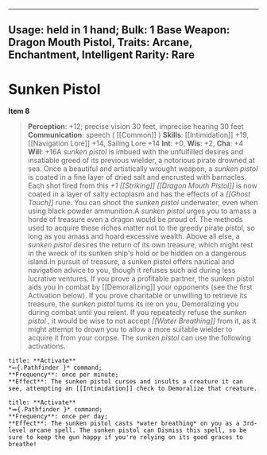 
---
Usage: held in 1 hand;
Bulk: 1
Base Weapon: Dragon Mouth Pistol,
Traits: Arcane, Enchantment, Intelligent
Rarity: Rare
---

# Sunken Pistol

**Item 8**

> **Perception**: +12; precise vision 30 feet, imprecise hearing 30 feet
**Communication**: speech ( [[Common]] )
**Skills**:  [[Intimidation]] +19, [[Navigation Lore]] +14, Sailing Lore +14
**Int**: +0,
**Wis**: +2,
**Cha**: +4
**Will**: +16A *sunken pistol* is imbued with the unfulfilled desires and insatiable greed of its previous wielder, a notorious pirate drowned at sea. Once a beautiful and artistically wrought weapon, a *sunken pistol* is coated in a fine layer of dried salt and encrusted with barnacles. Each shot fired from this *+1 [[Striking]] [[Dragon Mouth Pistol]]* is now coated in a layer of salty ectoplasm and has the effects of a *[[Ghost Touch]]* rune. You can shoot the *sunken pistol* underwater, even when using black powder ammunition.A *sunken pistol* urges you to amass a horde of treasure even a dragon would be proud of. The methods used to acquire these riches matter not to the greedy pirate pistol, so long as you amass and hoard excessive wealth. Above all else, a *sunken pistol* desires the return of its own treasure, which might rest in the wreck of its sunken ship's hold or be hidden on a dangerous island.In pursuit of treasure, a sunken pistol offers nautical and navigation advice to you, though it refuses such aid during less lucrative ventures. If you prove a profitable partner, the sunken pistol aids you in combat by [[Demoralizing]] your opponents (see the first Activation below). If you prove charitable or unwilling to retrieve its treasure, the *sunken pistol* turns its ire on you, Demoralizing you during combat until you relent. If you repeatedly refuse the *sunken pistol* , it would be wise to not accept *[[Water Breathing]]* from it, as it might attempt to drown you to allow a more suitable wielder to acquire it from your corpse. The *sunken pistol* can use the following activations.

```ad-embed-ability
title: **Activate**
*⬻{.Pathfinder }* command; 
**Frequency**: once per minute;
**Effect**: The sunken pistol curses and insults a creature it can see, attempting an [[Intimidation]] check to Demoralize that creature.

```

```ad-embed-ability
title: **Activate**
*⬽{.Pathfinder }* command; 
**Frequency**: once per day;
**Effect**: The sunken pistol casts *water breathing* on you as a 3rd-level arcane spell. The sunken pistol can Dismiss this spell, so be sure to keep the gun happy if you're relying on its good graces to breathe!

```
